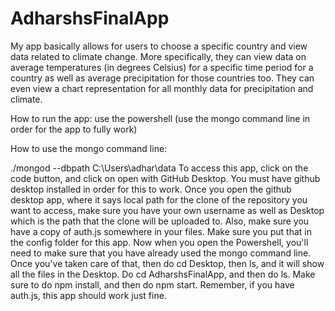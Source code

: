 # AdharshsFinalApp

My app basically allows for users to choose a specific country and view data related to climate change. More specifically, they can view data on average temperatures (in degrees Celsius) for a specific time period for a country as well as average precipitation for those countries too. They can even view a chart representation for all monthly data for precipitation and climate.

How to run the app: use the powershell (use the mongo command line in order for the app to fully work)

How to use the mongo command line:

./mongod --dbpath C:\Users\adhar\data
To access this app, click on the code button, and click on open with GitHub Desktop. You must have github desktop installed in order for this to work. Once you open the github desktop app, where it says local path for the clone of the repository you want to access, make sure you have your own username as well as Desktop which is the path that the clone will be uploaded to. Also, make sure you have a copy of auth.js somewhere in your files. Make sure you put that in the config folder for this app. Now when you open the Powershell, you'll need to make sure that you have already used the mongo command line. Once you've taken care of that, then do cd Desktop, then ls, and it will show all the files in the Desktop. Do cd AdharshsFinalApp, and then do ls. Make sure to do npm install, and then do npm start. Remember, if you have auth.js, this app should work just fine.

